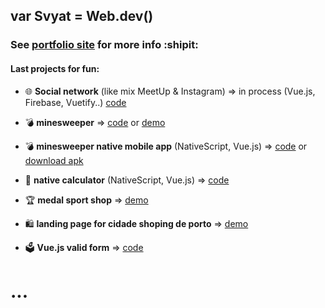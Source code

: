 ## var Svyat = Web.dev()

### See [portfolio site](https://broodd.github.io) for more info :shipit:

#### Last projects for fun:
- 🌐 **Social network** (like mix MeetUp & Instagram) => in process (Vue.js, Firebase, Vuetify..) [code](https://github.com/BroodD/vue/tree/master/sParty)
- :bomb: **minesweeper** => [code](https://github.com/BroodD/broodd.github.io/tree/master/works/minesweeper) or [demo](https://broodd.github.io/works/minesweeper/)

- :bomb: **minesweeper native mobile app** (NativeScript, Vue.js) => [code](https://github.com/BroodD/vue/tree/master/minesweep) or [download apk](https://broodd.github.io/works/minesweeper)

- 📲 **native calculator** (NativeScript, Vue.js) => [code](https://github.com/BroodD/vue/tree/master/calculator)

- :trophy: **medal sport shop** => [demo](https://broodd.github.io/works/medal/index.html)

- 🛍 **landing page for cidade shoping de porto** => [demo](https://broodd.github.io/works/medal/index.html)

- 🗳 **Vue.js valid form** => [code](https://github.com/BroodD/vue/tree/master/valid-form)
# ...
